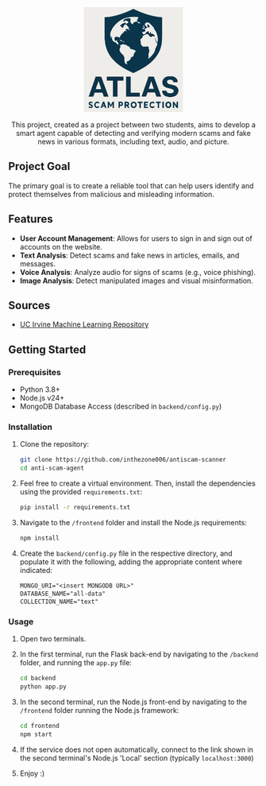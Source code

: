 [<p align="center" width="100%"><img src="frontend/public/logo.jpg" alt="drawing" width="200"/>](https://github.com/inthezone006/antiscam-scanner) 

<center>This project, created as a project between two students, aims to develop a smart agent capable of detecting and verifying modern scams and fake news in various formats, including text, audio, and picture.</center>

## Project Goal

The primary goal is to create a reliable tool that can help users identify and protect themselves from malicious and misleading information.

## Features

- **User Account Management**: Allows for users to sign in and sign out of accounts on the website.
- **Text Analysis**: Detect scams and fake news in articles, emails, and messages.
- **Voice Analysis**: Analyze audio for signs of scams (e.g., voice phishing).
- **Image Analysis**: Detect manipulated images and visual misinformation.

## Sources
* [UC Irvine Machine Learning Repository](https://archive.ics.uci.edu/dataset/228/sms+spam+collection)

## Getting Started

### Prerequisites

- Python 3.8+
- Node.js v24+
- MongoDB Database Access (described in `backend/config.py`)

### Installation

1. Clone the repository:
   ```bash
   git clone https://github.com/inthezone006/antiscam-scanner
   cd anti-scam-agent
   ```

2. Feel free to create a virtual environment. Then, install the dependencies using the provided `requirements.txt`:
   ```bash
   pip install -r requirements.txt
   ```

3. Navigate to the `/frontend` folder and install the Node.js requirements:
   ```bash
   npm install
   ```

4. Create the `backend/config.py` file in the respective directory, and populate it with the following, adding the appropriate content where indicated:
   ```
   MONGO_URI="<insert MONGODB URL>"
   DATABASE_NAME="all-data"
   COLLECTION_NAME="text"
   ```

### Usage

1. Open two terminals.

2. In the first terminal, run the Flask back-end by navigating to the `/backend` folder, and running the `app.py` file:
   ```bash
   cd backend
   python app.py
   ```

3. In the second terminal, run the Node.js front-end by navigating to the `/frontend` folder running the Node.js framework:
   ```bash
   cd frontend
   npm start
   ```

4. If the service does not open automatically, connect to the link shown in the second terminal's Node.js 'Local' section (typically `localhost:3000`)

5. Enjoy :)